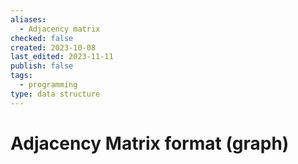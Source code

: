 ```yaml
---
aliases:
  - Adjacency matrix
checked: false
created: 2023-10-08
last_edited: 2023-11-11
publish: false
tags:
  - programming
type: data structure
---
```

# Adjacency Matrix format (graph)
